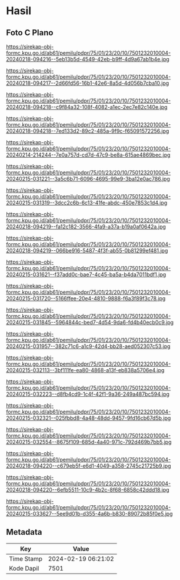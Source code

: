 # Hasil

## Foto C Plano

https://sirekap-obj-formc.kpu.go.id/ab61/pemilu/pdpr/75/01/23/20/10/7501232010004-20240218-094216--5eb13b5d-4549-42eb-b9ff-4d9a67ab1b4e.jpg

https://sirekap-obj-formc.kpu.go.id/ab61/pemilu/pdpr/75/01/23/20/10/7501232010004-20240218-094217--2d66fd56-16b1-42e6-8a5d-4d056b7cba10.jpg

https://sirekap-obj-formc.kpu.go.id/ab61/pemilu/pdpr/75/01/23/20/10/7501232010004-20240218-094218--c9f84a32-108f-4082-a1ec-2ec7e82c140e.jpg

https://sirekap-obj-formc.kpu.go.id/ab61/pemilu/pdpr/75/01/23/20/10/7501232010004-20240218-094218--7ed133d2-89c2-485a-9f9c-f65091572256.jpg

https://sirekap-obj-formc.kpu.go.id/ab61/pemilu/pdpr/75/01/23/20/10/7501232010004-20240214-214244--7e0a757d-cd7d-47c9-be8a-615ae4869bec.jpg

https://sirekap-obj-formc.kpu.go.id/ab61/pemilu/pdpr/75/01/23/20/10/7501232010004-20240215-031221--3a5c6b71-6096-4695-99e9-3ba12e0ac786.jpg

https://sirekap-obj-formc.kpu.go.id/ab61/pemilu/pdpr/75/01/23/20/10/7501232010004-20240215-031319--3dcc2c6b-6c13-41fe-abdc-450e7853c1d4.jpg

https://sirekap-obj-formc.kpu.go.id/ab61/pemilu/pdpr/75/01/23/20/10/7501232010004-20240218-094219--fa12c182-3566-4fa9-a37a-b19a0af0642a.jpg

https://sirekap-obj-formc.kpu.go.id/ab61/pemilu/pdpr/75/01/23/20/10/7501232010004-20240218-094219--066be916-5487-4f3f-ab55-0b81299ef481.jpg

https://sirekap-obj-formc.kpu.go.id/ab61/pemilu/pdpr/75/01/23/20/10/7501232010004-20240215-031621--f37add0c-bae7-4c45-ba5a-b4da7011bdf1.jpg

https://sirekap-obj-formc.kpu.go.id/ab61/pemilu/pdpr/75/01/23/20/10/7501232010004-20240215-031720--5166ffee-20e4-4810-9888-f6a3f89f3c78.jpg

https://sirekap-obj-formc.kpu.go.id/ab61/pemilu/pdpr/75/01/23/20/10/7501232010004-20240215-031845--5964844c-bed7-4d54-9da6-fd4b40ecb0c9.jpg

https://sirekap-obj-formc.kpu.go.id/ab61/pemilu/pdpr/75/01/23/20/10/7501232010004-20240215-031957--382c71c6-a1c9-42d4-bb28-aed052307c53.jpg

https://sirekap-obj-formc.kpu.go.id/ab61/pemilu/pdpr/75/01/23/20/10/7501232010004-20240215-032113--3bf111fe-ea80-4868-a13f-eb838a5706e4.jpg

https://sirekap-obj-formc.kpu.go.id/ab61/pemilu/pdpr/75/01/23/20/10/7501232010004-20240215-032223--d8fb4cd9-1c4f-42f1-9a36-249a487bc594.jpg

https://sirekap-obj-formc.kpu.go.id/ab61/pemilu/pdpr/75/01/23/20/10/7501232010004-20240215-032321--025fbbd8-4a48-48dd-9457-9fd16cb67d5b.jpg

https://sirekap-obj-formc.kpu.go.id/ab61/pemilu/pdpr/75/01/23/20/10/7501232010004-20240215-032554--8675f109-685d-4a40-971c-792d469b7bb5.jpg

https://sirekap-obj-formc.kpu.go.id/ab61/pemilu/pdpr/75/01/23/20/10/7501232010004-20240218-094220--c679eb5f-e6d1-4049-a358-2745c21725b9.jpg

https://sirekap-obj-formc.kpu.go.id/ab61/pemilu/pdpr/75/01/23/20/10/7501232010004-20240218-094220--6efb5511-10c9-4b2c-8f68-6858c42ddd18.jpg

https://sirekap-obj-formc.kpu.go.id/ab61/pemilu/pdpr/75/01/23/20/10/7501232010004-20240215-033627--5ee9d01b-d355-4a6b-b830-89072b85f0e5.jpg


## Metadata

| Key        | Value               |
| ---------- | ------------------- |
| Time Stamp | 2024-02-19 06:21:02 |
| Kode Dapil | 7501                |



